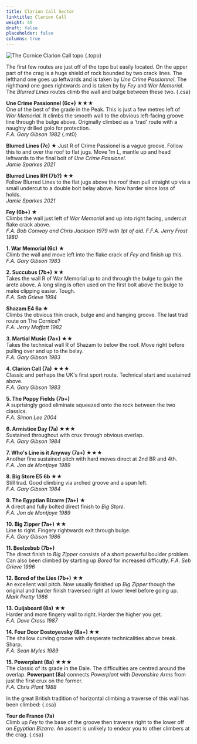```yaml
---
title: Clarion Call Sector
linktitle: Clarion Call
weight: 40
draft: false
placeholder: false
columns: true
---
```


![The Cornice Clarion Call topo](/img/peak/cheedale/the-cornice-clarion-call-sector.jpg)
{.topo}

The first few routes are just off of the topo but easily located. On the upper part of the crag is a huge shield of rock bounded by two crack lines. The lefthand one goes up leftwards and is taken by *Une Crime Passionnel*. The righthand one goes rightwards and is taken by by *Fey* and *War Memorial*. The *Blurred Lines* routes climb the wall and bulge between these two.
{.csa}

**Une Crime Passionnel (6c+) &starf;&starf;&starf;**  
One of the best of the grade in the Peak. This is just a few metres left of *War Memorial*. It climbs the smooth wall to the obvious left-facing groove line through the bulge above. Originally climbed as a 'trad' route with a naughty drilled golo for protection.  
*F.A. Gary Gibson 1982*
{.mt0}

**Blurred Lines (7c) &starf;**
Just R of Crime Passionel is a vague groove. Follow this to and over the roof to flat jugs. Move 1m L, mantle up and head leftwards to the final bolt of *Une Crime Passionel*.  
*Jamie Sparkes 2021*

**Blurred Lines RH (7b?) &starf;&starf;**  
Follow Blurred Lines to the flat jugs above the roof then pull straight up via a small undercut to a double bolt belay above. Now harder since loss of holds.  
*Jamie Sparkes 2021*

**Fey (6b+)** &starf;  
Climbs the wall just left of *War Memorial* and up into right facing, undercut flake crack above.  
*F.A. Bob Conway and Chris Jackson 1979 with 1pt of aid. F.F.A. Jerry Frost 1980*

**1. War Memorial (6c)** &starf;  
Climb the wall and move left into the flake crack of *Fey* and finish up this.  
*F.A. Gary Gibson 1983*

**2. Succubus (7b+) &starf;&starf;**  
Takes the wall R of War Memorial up to and through the bulge to gain the arete above. A long sling is often used on the first bolt above the bulge to make clipping easier. Tough.  
*F.A. Seb Grieve 1994*

**Shazam E4 6a &starf;**  
Climbs the obvious thin crack, bulge and and hanging groove. The last trad route on The Cornice?  
*F.A. Jerry Moffatt 1982*

**3. Martial Music (7a+) &starf;&starf;**  
Takes the technical wall R of Shazam to below the roof. Move right before pulling over and up to the belay.  
*F.A. Gary Gibson 1983*

**4. Clarion Call (7a)** &starf;&starf;&starf;  
Classic and perhaps the UK's first sport route. Technical start and sustained above.  
*F.A. Gary Gibson 1983*

**5. The Poppy Fields (7b+)**  
A suprisingly good eliminate squeezed onto the rock between the two classics.  
*F.A. Simon Lee 2004*

**6. Armistice Day (7a) &starf;&starf;&starf;**  
Sustained throughout with crux through obvious overlap.  
*F.A. Gary Gibson 1984*

**7. Who's Line is it Anyway (7a+) &starf;&starf;&starf;**  
Another fine sustained pitch with hard moves direct at 2nd BR and 4th.  
*F.A. Jon de Montjoye 1989*

**8. Big Store E5 6b &starf;&starf;**  
Still trad. Good climbing via arched groove and a span left.  
*F.A. Gary Gibson 1984*

**9. The Egyptian Bizarre (7a+)** &starf;   
A direct and fully bolted direct finish to *Big Store*.  
*F.A. Jon de Montjoye 1989*

**10. Big Zipper (7a+) &starf;&starf;**  
Line to right. Fingery rightwards exit through bulge.  
*F.A. Gary Gibson 1986*

**11. Beelzebub (7b+)**  
The direct finish to *Big Zipper* consists of a short powerful boulder problem. Can also been climbed by starting up *Bored* for increased difficutly.
*F.A. Seb Grieve 1996*

**12. Bored of the Lies (7b+)** &starf;&starf;  
An excellent wall pitch. Now usually finished up *Big Zipper* though the original and harder finish traversed right at lower level before going up.  
*Mark Pretty 1986*

**13. Ouijaboard (8a)** &starf;&starf;  
Harder and more fingery wall to right. Harder the higher you get.  
*F.A. Dave Cross 1987*

**14. Four Door Dostoyevsky (8a+) &starf;&starf;**  
The shallow curving groove with desperate technicalities above break. Sharp.  
*F.A. Sean Myles 1989*

**15. Powerplant (8a)** &starf;&starf;&starf;  
The classic of its grade in the Dale. The difficulties are centred around the overlap. **Powerpant (8a)** connects *Powerplant* with *Devonshire Arms* from just the first crux on the former.  
*F.A. Chris Plant 1988*

In the great British tradition of horizontal climbing a traverse of this wall has been climbed:
{.csa}

**Tour de France (7a)**  
Climb up *Fey* to the base of the groove then traverse right to the lower off on *Egyptian Bizarre*. An ascent is unlikely to endear you to other climbers at the crag.
{.csa}